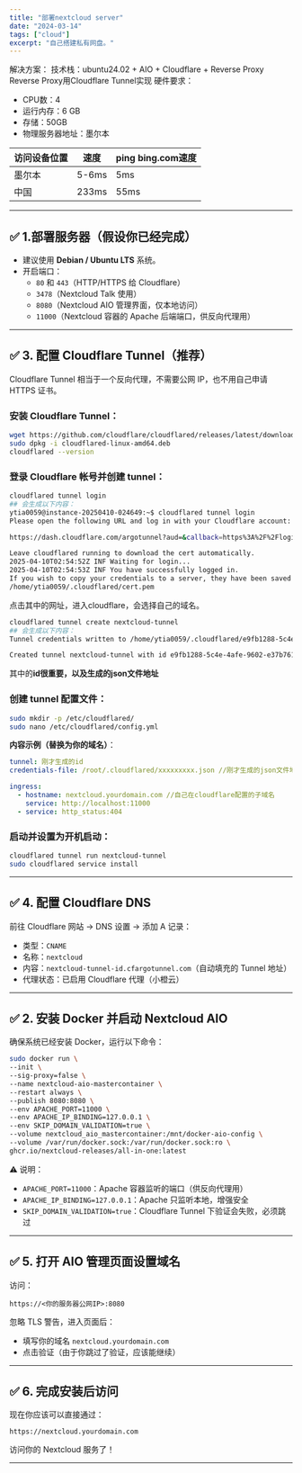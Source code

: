 ```yaml
---
title: "部署nextcloud server"
date: "2024-03-14"
tags: ["cloud"]
excerpt: "自己搭建私有网盘。"
---
```

解决方案：
技术栈：ubuntu24.02 + AIO + Cloudflare + Reverse Proxy
Reverse Proxy用Cloudflare Tunnel实现
硬件要求：

 - CPU数：4  
 - 运行内存：6 GB  
 - 存储：50GB  
 - 物理服务器地址：墨尔本

| 访问设备位置 | 速度 |ping bing.com速度|
|--|--|--|
| 墨尔本 | 5-6ms |5ms
| 中国 | 233ms |55ms

---

## ✅ 1.部署服务器（假设你已经完成）
- 建议使用 **Debian / Ubuntu LTS** 系统。
- 开启端口：
  - `80` 和 `443`（HTTP/HTTPS 给 Cloudflare）
  - `3478`（Nextcloud Talk 使用）
  - `8080`（Nextcloud AIO 管理界面，仅本地访问）
  - `11000`（Nextcloud 容器的 Apache 后端端口，供反向代理用）

---


## ✅ 3. 配置 Cloudflare Tunnel（推荐）
Cloudflare Tunnel 相当于一个反向代理，不需要公网 IP，也不用自己申请 HTTPS 证书。

### 安装 Cloudflare Tunnel：
```bash
wget https://github.com/cloudflare/cloudflared/releases/latest/download/cloudflared-linux-amd64.deb
sudo dpkg -i cloudflared-linux-amd64.deb
cloudflared --version
```

### 登录 Cloudflare 帐号并创建 tunnel：
```bash
cloudflared tunnel login
## 会生成以下内容：
ytia0059@instance-20250410-024649:~$ cloudflared tunnel login
Please open the following URL and log in with your Cloudflare account:

https://dash.cloudflare.com/argotunnel?aud=&callback=https%3A%2F%2Flogin.cloudflareaccess.org%2FArj0rQZlAQOpyVXNSiVBF1NdSxwvyZ0SG81O6o0-tT8%3D

Leave cloudflared running to download the cert automatically.
2025-04-10T02:54:52Z INF Waiting for login...
2025-04-10T02:54:53Z INF You have successfully logged in.
If you wish to copy your credentials to a server, they have been saved to:
/home/ytia0059/.cloudflared/cert.pem
```
点击其中的网址，进入cloudflare，会选择自己的域名。
```bash
cloudflared tunnel create nextcloud-tunnel
## 会生成以下内容：
Tunnel credentials written to /home/ytia0059/.cloudflared/e9fb1288-5c4e-4afe-9602-e37b76190b53.json. cloudflared chose this file based on where your origin certificate was found. Keep this file secret. To revoke these credentials, delete the tunnel.

Created tunnel nextcloud-tunnel with id e9fb1288-5c4e-4afe-9602-e37b76190b53
```
其中的**id很重要，以及生成的json文件地址**

### 创建 tunnel 配置文件：
```bash
sudo mkdir -p /etc/cloudflared/
sudo nano /etc/cloudflared/config.yml
```

**内容示例（替换为你的域名）**：

```yaml
tunnel: 刚才生成的id
credentials-file: /root/.cloudflared/xxxxxxxxx.json //刚才生成的json文件地址

ingress:
  - hostname: nextcloud.yourdomain.com //自己在cloudflare配置的子域名
    service: http://localhost:11000
  - service: http_status:404
```

### 启动并设置为开机启动：
```bash
cloudflared tunnel run nextcloud-tunnel
sudo cloudflared service install
```

---

## ✅ 4. 配置 Cloudflare DNS
前往 Cloudflare 网站 → DNS 设置 → 添加 A 记录：
- 类型：`CNAME`
- 名称：`nextcloud`
- 内容：`nextcloud-tunnel-id.cfargotunnel.com`（自动填充的 Tunnel 地址）
- 代理状态：已启用 Cloudflare 代理（小橙云）

---

## ✅ 2. 安装 Docker 并启动 Nextcloud AIO
确保系统已经安装 Docker，运行以下命令：

```bash
sudo docker run \
--init \
--sig-proxy=false \
--name nextcloud-aio-mastercontainer \
--restart always \
--publish 8080:8080 \
--env APACHE_PORT=11000 \
--env APACHE_IP_BINDING=127.0.0.1 \
--env SKIP_DOMAIN_VALIDATION=true \
--volume nextcloud_aio_mastercontainer:/mnt/docker-aio-config \
--volume /var/run/docker.sock:/var/run/docker.sock:ro \
ghcr.io/nextcloud-releases/all-in-one:latest
```

⚠️ 说明：
- `APACHE_PORT=11000`：Apache 容器监听的端口（供反向代理用）
- `APACHE_IP_BINDING=127.0.0.1`：Apache 只监听本地，增强安全
- `SKIP_DOMAIN_VALIDATION=true`：Cloudflare Tunnel 下验证会失败，必须跳过

---




## ✅ 5. 打开 AIO 管理页面设置域名
访问：
```plaintext
https://<你的服务器公网IP>:8080
```
忽略 TLS 警告，进入页面后：
- 填写你的域名 `nextcloud.yourdomain.com`
- 点击验证（由于你跳过了验证，应该能继续）

---

## ✅ 6. 完成安装后访问
现在你应该可以直接通过：
```plaintext
https://nextcloud.yourdomain.com
```
访问你的 Nextcloud 服务了！

---

